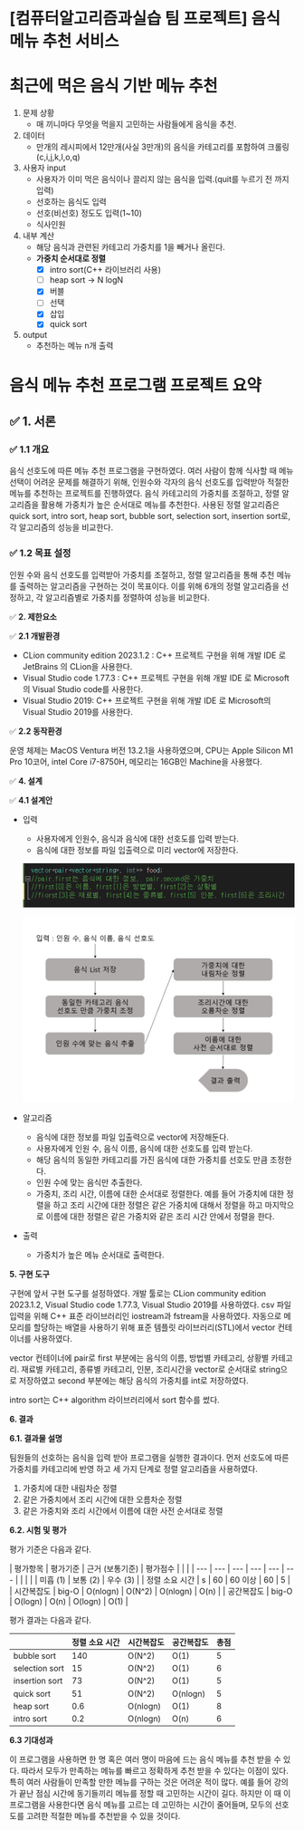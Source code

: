 # [컴퓨터알고리즘과실습 팀 프로젝트] 음식 메뉴 추천 서비스


# 최근에 먹은 음식 기반 메뉴 추천

1. 문제 상황
    - 매 끼니마다 무엇을 먹을지 고민하는 사람들에게 음식을 추천.
2. 데이터
    - 만개의 레시피에서 12만개(사실 3만개)의 음식을 카테고리를 포함하여 크롤링(c,i,j,k,l,o,q)
3. 사용자 input
    - 사용자가 이미 먹은 음식이나 끌리지 않는 음식을 입력.(quit를 누르기 전 까지 입력)
    - 선호하는 음식도 입력
    - 선호(비선호) 정도도 입력(1~10)
    - 식사인원
4. 내부 계산
    - 해당 음식과 관련된 카테고리 가중치를 1을 빼거나 올린다.
    - **가중치 순서대로 정렬**
        - [x]  intro sort(C++ 라이브러리 사용)
        - [ ]  heap sort → N logN
        - [x]  버블
        - [ ]  선택
        - [x]  삽입
        - [x]  quick sort
5. output
    - 추천하는 메뉴 n개 출력

# 음식 메뉴 추천 프로그램 프로젝트 요약

## ✅ 1. 서론

### ✅ 1.1 개요
음식 선호도에 따른 메뉴 추천 프로그램을 구현하였다. 여러 사람이 함께 식사할 때 메뉴 선택이 어려운 문제를 해결하기 위해, 인원수와 각자의 음식 선호도를 입력받아 적절한 메뉴를 추천하는 프로젝트를 진행하였다. 음식 카테고리의 가중치를 조절하고, 정렬 알고리즘을 활용해 가중치가 높은 순서대로 메뉴를 추천한다. 사용된 정렬 알고리즘은 quick sort, intro sort, heap sort, bubble sort, selection sort, insertion sort로, 각 알고리즘의 성능을 비교한다.

### ✅ 1.2 목표 설정
인원 수와 음식 선호도를 입력받아 가중치를 조절하고, 정렬 알고리즘을 통해 추천 메뉴를 출력하는 알고리즘을 구현하는 것이 목표이다. 이를 위해 6개의 정렬 알고리즘을 선정하고, 각 알고리즘별로 가중치를 정렬하여 성능을 비교한다.

✅ **2. 제한요소**

✅ **2.1 개발환경**

- CLion community edition 2023.1.2 : C++ 프로젝트 구현을 위해 개발 IDE 로 JetBrains 의 CLion을 사용한다.
- Visual Studio code 1.77.3 : C++ 프로젝트 구현을 위해 개발 IDE 로 Microsoft의 Visual Studio code를 사용한다.
- Visual Studio 2019: C++ 프로젝트 구현을 위해 개발 IDE 로 Microsoft의 Visual Studio 2019를 사용한다.


✅ **2.2 동작환경**

운영 체제는 MacOS Ventura 버전 13.2.1을 사용하였으며, CPU는 Apple Silicon M1 Pro 10코어, intel Core i7-8750H, 메모리는 16GB인 Machine을 사용했다.

✅ **4. 설계**

✅ **4.1 설계안**

- 입력
    - 사용자에게 인원수, 음식과 음식에 대한 선호도를 입력 받는다.
    - 음식에 대한 정보를 파일 입출력으로 미리 vector에 저장한다.
    
    ![Untitled](./image/Untitled%20(2).png)
    
    ![Untitled](./image/Untitled%20(3).png)
    
- 알고리즘
    - 음식에 대한 정보를 파일 입출력으로 vector에 저장해둔다.
    - 사용자에게 인원 수, 음식 이름, 음식에 대한 선호도를 입력 받는다.
    - 해당 음식의 동일한 카테고리를 가진 음식에 대한 가중치를 선호도 만큼 조정한다.
    - 인원 수에 맞는 음식만 추출한다.
    - 가중치, 조리 시간, 이름에 대한 순서대로 정렬한다. 예를 들어 가중치에 대한 정렬을 하고 조리 시간에 대한 정렬은 같은 가중치에 대해서 정렬을 하고 마지막으로 이름에 대한 정렬은 같은 가중치와 같은 조리 시간 안에서 정렬을 한다.
- 출력
    - 가중치가 높은 메뉴 순서대로 출력한다.


**5. 구현 도구**

구현에 앞서 구현 도구를 설정하였다. 개발 툴로는 CLion community edition 2023.1.2, Visual Studio code 1.77.3, Visual Studio 2019를 사용하였다. csv 파일 입력을 위해 C++ 표준 라이브러리인 iostream과 fstream을 사용하였다. 자동으로 메모리를 할당하는 배열을 사용하기 위해 표준 템플릿 라이브러리(STL)에서 vector 컨테이너를 사용하였다.

vector 컨테이너에 pair로 first 부분에는 음식의 이름, 방법별 카테고리, 상황별 카테고리. 재료별 카테고리, 종류별 카테고리, 인분, 조리시간을 vector로 순서대로 string으로 저장하였고 second 부분에는 해당 음식의 가중치를 int로 저장하였다.

intro sort는 C++ algorithm 라이브러리에서 sort 함수를 썼다.

**6. 결과**

**6.1. 결과물 설명**

팀원들의 선호하는 음식을 입력 받아 프로그램을 실행한 결과이다. 먼저 선호도에 따른 가중치를 카테고리에 반영 하고 세 가지 단계로 정렬 알고리즘을 사용하였다.

1. 가중치에 대한 내림차순 정렬
2. 같은 가중치에서 조리 시간에 대한 오름차순 정렬
3. 같은 가중치와 조리 시간에서 이름에 대한 사전 순서대로 정렬


**6.2. 시험 및 평가**

평가 기준은 다음과 같다.

| 평가항목 | 평가기준 | 근거
(보통기준) | 평가점수 |  |  |
| --- | --- | --- | --- | --- | --- |
|  |  |  | 미흡
(1) | 보통
(2) | 우수
(3) |
| 정렬 소요 시간 | s | 60 | 60 이상 | 60 | 5 |
| 시간복잡도 | big-O | O(nlogn) | O(N^2) | O(nlogn) | O(n) |
| 공간복잡도 | big-O | O(logn) | O(n) | O(logn) | O(1) |

평가 결과는 다음과 같다.

|  | 정렬 소요 시간 | 시간복잡도 | 공간복잡도 | 총점 |
| --- | --- | --- | --- | --- |
| bubble sort | 140 | O(N^2) | O(1) | 5 |
| selection sort | 15 | O(N^2) | O(1) | 6 |
| insertion sort | 73 | O(N^2) | O(1) | 5 |
| quick sort | 51 | O(N^2) | O(nlogn) | 5 |
| heap sort | 0.6 | O(nlogn) | O(1) | 8 |
| intro sort | 0.2 | O(nlogn) | O(n) | 6 |



**6.3 기대성과**

이 프로그램을 사용하면 한 명 혹은 여러 명이 마음에 드는 음식 메뉴를 추천 받을 수 있다. 따라서 모두가 만족하는 메뉴를 빠르고 정확하게 추천 받을 수 있다는 이점이 있다. 특히 여러 사람들이 만족할 만한 메뉴를 구하는 것은 어려운 적이 많다. 예를 들어 강의가 끝난 점심 시간에 동기들끼리 메뉴를 정할 때 고민하는 시간이 길다. 하지만 이 때 이 프로그램을 사용한다면 음식 메뉴를 고르는 데 고민하는 시간이 줄어들며, 모두의 선호도를 고려한 적절한 메뉴를 추천받을 수 있을 것이다.





